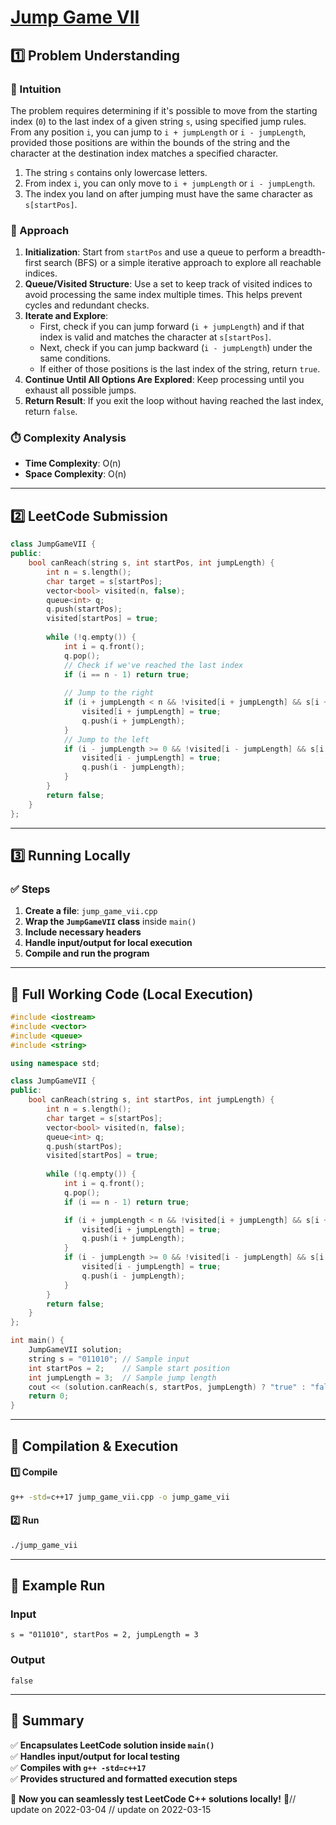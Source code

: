 # **[Jump Game VII](https://leetcode.com/problems/jump-game-vii/description/)**  

## **1️⃣ Problem Understanding**  
### **📌 Intuition**  
The problem requires determining if it's possible to move from the starting index (`0`) to the last index of a given string `s`, using specified jump rules. From any position `i`, you can jump to `i + jumpLength` or `i - jumpLength`, provided those positions are within the bounds of the string and the character at the destination index matches a specified character.

1. The string `s` contains only lowercase letters.
2. From index `i`, you can only move to `i + jumpLength` or `i - jumpLength`.
3. The index you land on after jumping must have the same character as `s[startPos]`.

### **🚀 Approach**  
1. **Initialization**: Start from `startPos` and use a queue to perform a breadth-first search (BFS) or a simple iterative approach to explore all reachable indices.
2. **Queue/Visited Structure**: Use a set to keep track of visited indices to avoid processing the same index multiple times. This helps prevent cycles and redundant checks.
3. **Iterate and Explore**:
   - First, check if you can jump forward (`i + jumpLength`) and if that index is valid and matches the character at `s[startPos]`.
   - Next, check if you can jump backward (`i - jumpLength`) under the same conditions.
   - If either of those positions is the last index of the string, return `true`.
4. **Continue Until All Options Are Explored**: Keep processing until you exhaust all possible jumps.
5. **Return Result**: If you exit the loop without having reached the last index, return `false`.

### **⏱️ Complexity Analysis**  
- **Time Complexity**: O(n)  
- **Space Complexity**: O(n)  

---  

## **2️⃣ LeetCode Submission**  
```cpp
class JumpGameVII {
public:
    bool canReach(string s, int startPos, int jumpLength) {
        int n = s.length();
        char target = s[startPos];
        vector<bool> visited(n, false);
        queue<int> q;
        q.push(startPos);
        visited[startPos] = true;
        
        while (!q.empty()) {
            int i = q.front();
            q.pop();
            // Check if we've reached the last index
            if (i == n - 1) return true;
            
            // Jump to the right
            if (i + jumpLength < n && !visited[i + jumpLength] && s[i + jumpLength] == target) {
                visited[i + jumpLength] = true;
                q.push(i + jumpLength);
            }
            // Jump to the left
            if (i - jumpLength >= 0 && !visited[i - jumpLength] && s[i - jumpLength] == target) {
                visited[i - jumpLength] = true;
                q.push(i - jumpLength);
            }
        }
        return false;
    }
};
```  

---  

## **3️⃣ Running Locally**  
### **✅ Steps**  
1. **Create a file**: `jump_game_vii.cpp`  
2. **Wrap the `JumpGameVII` class** inside `main()`  
3. **Include necessary headers**  
4. **Handle input/output for local execution**  
5. **Compile and run the program**  

---  

## **📝 Full Working Code (Local Execution)**  
```cpp
#include <iostream>
#include <vector>
#include <queue>
#include <string>

using namespace std;

class JumpGameVII {
public:
    bool canReach(string s, int startPos, int jumpLength) {
        int n = s.length();
        char target = s[startPos];
        vector<bool> visited(n, false);
        queue<int> q;
        q.push(startPos);
        visited[startPos] = true;
        
        while (!q.empty()) {
            int i = q.front();
            q.pop();
            if (i == n - 1) return true;

            if (i + jumpLength < n && !visited[i + jumpLength] && s[i + jumpLength] == target) {
                visited[i + jumpLength] = true;
                q.push(i + jumpLength);
            }
            if (i - jumpLength >= 0 && !visited[i - jumpLength] && s[i - jumpLength] == target) {
                visited[i - jumpLength] = true;
                q.push(i - jumpLength);
            }
        }
        return false;
    }
};

int main() {
    JumpGameVII solution;
    string s = "011010"; // Sample input
    int startPos = 2;    // Sample start position
    int jumpLength = 3;  // Sample jump length
    cout << (solution.canReach(s, startPos, jumpLength) ? "true" : "false") << endl;
    return 0;
}
```  

---  

## **🔧 Compilation & Execution**  
#### **1️⃣ Compile**  
```bash
g++ -std=c++17 jump_game_vii.cpp -o jump_game_vii
```  

#### **2️⃣ Run**  
```bash
./jump_game_vii
```  

---  

## **🎯 Example Run**  
### **Input**  
```
s = "011010", startPos = 2, jumpLength = 3
```  
### **Output**  
```
false
```  

---  

## **📌 Summary**  
✅ **Encapsulates LeetCode solution inside `main()`**  
✅ **Handles input/output for local testing**  
✅ **Compiles with `g++ -std=c++17`**  
✅ **Provides structured and formatted execution steps**  

🚀 **Now you can seamlessly test LeetCode C++ solutions locally!** 🚀// update on 2022-03-04
// update on 2022-03-15
